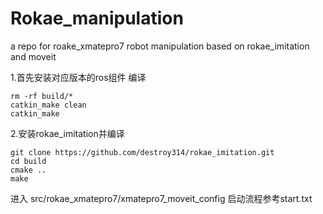 # Rokae_manipulation
a repo for roake_xmatepro7 robot manipulation based on rokae_imitation and moveit

1.首先安装对应版本的ros组件
编译
```
rm -rf build/*
catkin_make clean
catkin_make
```
2.安装rokae_imitation并编译
```
git clone https://github.com/destroy314/rokae_imitation.git
cd build
cmake ..
make
```
进入 src/rokae_xmatepro7/xmatepro7_moveit_config
启动流程参考start.txt
